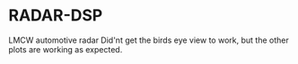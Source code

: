 # RADAR-DSP
LMCW automotive radar 
Did'nt get the birds eye view to work, but the other plots are working as expected.
